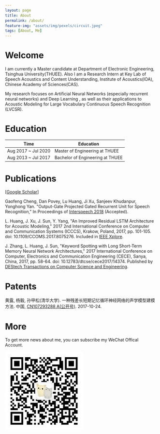 ```yaml
---
layout: page
title: About
permalink: /about/
feature-img: "assets/img/pexels/circuit.jpeg"
tags: [About, Me]
---
```


# Welcome

I am currently a Master candidate at Department of Electronic Engineering, Tsinghua University(THUEE). Also I am a Research Intern at Key Lab of Speech Acoustics and Content Understanding, Institute of Acoustics(IOA), Chinese Academy of Sciences(CAS).

My research focuses on Artificial Neural Networks (especially recurrent neural networks) and Deep Learning , as well as their applications to Acoustic Modeling for Large Vocabulary Continuous Speech Recognition (LVCSR).

# Education

|Time|Education|
|----|----|
|Aug 2017 ~ Jul 2020 | Master of Engineering at THUEE|
|Aug 2013 ~ Jul 2017 | Bachelor of Engineering at THUEE|

# Publications

[[Google Scholar](https://scholar.google.com/citations?user=OjYWJ3sAAAAJ&hl=en)]

Gaofeng Cheng, Dan Povey, Lu Huang, Ji Xu, Sanjeev Khudanpur, Yonghong Yan. "Output-Gate Projected Gated Recurrent Unit for Speech Recognition," In Proceedings of [Interspeech 2018](http://interspeech2018.org/accepted-papers.html) (Accepted).

L. Huang, J. Xu, J. Sun, Y. Yang,  "An Improved Residual LSTM Architecture for Acoustic Modeling," 2017 2nd International Conference on Computer and Communication Systems (ICCCS), Krakow, Poland, 2017, pp. 101-105. doi: 10.1109/CCOMS.2017.8075276. Included in [IEEE Xplore](http://ieeexplore.ieee.org/document/8075276/).

J. Zhang, L. Huang, J. Sun,  "Keyword Spotting with Long Short-Term Memory Neural Network Architectures," 2017 International Conference on Computer, Electronics and Communication Engineering (CECE), Sanya, China, 2017, pp. 58-64. doi: 10.12783/dtcse/cece2017/14374. Published by [DEStech Transactions on Computer Science and Engineering](http://dpi-proceedings.com/index.php/dtcse/article/view/14374).

# Patents

黄露, 杨毅, 孙甲松(清华大学). 一种残差长短期记忆循环神经网络的声学模型建模方法. 中国, [CN107293288 A(公开号)](https://www.google.com/patents/CN107293288A?cl=zh). 2017-10-24.

# More

To get more news about me, you can subscribe my WeChat Offical Account.

![wechat](/assets/img/huanglu_thu.jpg)